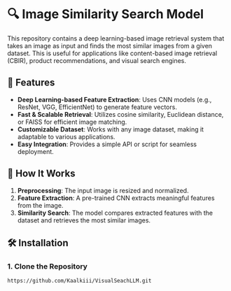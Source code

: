 # 🔍 Image Similarity Search Model  

This repository contains a deep learning-based image retrieval system that takes an image as input and finds the most similar images from a given dataset. This is useful for applications like content-based image retrieval (CBIR), product recommendations, and visual search engines.

## 🚀 Features  
- **Deep Learning-based Feature Extraction**: Uses CNN models (e.g., ResNet, VGG, EfficientNet) to generate feature vectors.  
- **Fast & Scalable Retrieval**: Utilizes cosine similarity, Euclidean distance, or FAISS for efficient image matching.  
- **Customizable Dataset**: Works with any image dataset, making it adaptable to various applications.  
- **Easy Integration**: Provides a simple API or script for seamless deployment.  

## 📌 How It Works  
1. **Preprocessing**: The input image is resized and normalized.  
2. **Feature Extraction**: A pre-trained CNN extracts meaningful features from the image.  
3. **Similarity Search**: The model compares extracted features with the dataset and retrieves the most similar images.  

## 🛠 Installation  

### **1. Clone the Repository**  
```bash
https://github.com/Kaalkiii/VisualSeachLLM.git
